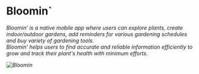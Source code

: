 # Bloomin`

<em>Bloomin’ is a native mobile app where users can explore plants, create indoor/outdoor gardens, add reminders for various gardening schedules and buy variety of gardening tools.<br/>
Bloomin’ helps users to find accurate and reliable information efficiently to grow and track their plant's health with minimum efforts.<em/>

![Bloomin](https://user-images.githubusercontent.com/73666943/186475221-a223bce1-5fb7-423d-9c0c-a6884c729082.png)
